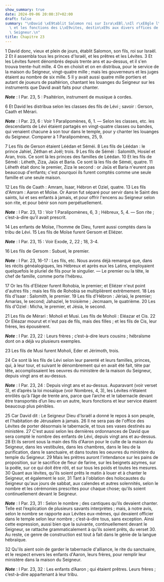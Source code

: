 ```yaml
---
show_summary: true
date: 2024-09-06 20:00:37+02:00
draft: false
summary: "\nDavid \xE9tablit Salomon roi sur Isra\xEBl.\nIl r\xE8gle l\u2019ordre\
  \ et les fonctions des L\xE9vites, destin\xE9s aux divers offices de la maison du\
  \ Seigneur.\n"
title: Chapitre 23
---
```





1 David donc, vieux et plein de jours, établit Salomon, son fils, roi sur Israël. 2 Et il assembla tous les princes d'Israël, et les prêtres et les Lévites. 3 Et les Lévites furent dénombrés depuis trente ans et au-dessus, et il s'en trouva trente-huit mille. 4 On en choisit et on en distribua, pour le service de la maison du Seigneur, vingt-quatre mille ; mais les gouverneurs et les juges étaient au nombre de six mille. 5 Il y avait aussi quatre mille portiers et autant de joueurs de psaltérion, chantant les louanges du Seigneur sur les instruments que David avait faits pour chanter.

***Note*** :  I Par. 23, 5 : Psaltérion, instrument de musique à cordes.


6 Et David les distribua selon les classes des fils de Lévi ; savoir : Gerson, Caath et Mérari.

***Note*** :  I Par. 23, 6 : Voir 1 Paralipomènes, 6, 1. ― Selon les classes, etc. les descendants de Lévi étaient partagés en vingt-quatre classes ou bandes, qui venaient chacune à son tour dans le temple, pour y chanter les louanges du Seigneur. Comparer à 1 Paralipomènes, 25, 9.


7 Les fils de Gerson étaient Léédan et Séméi. 8 Les fils de Léédan : le prince Jahiel, Zéthan et Joël; trois. 9 Les fils de Séméi : Salomith, Hosiel et Aran, trois. Ce sont là les princes des familles de Léédan. 10 Et les fils de Séméi : Léheth, Ziza, Jaüs et Baria. Ce sont là les fils de Séméi, quatre. 11 Léheth était donc le premier, Ziza le second : or Jaüs et Baria n'eurent pas beaucoup d'enfants; c'est pourquoi ils furent comptés comme une seule famille et une seule maison.


12 Les fils de Caath : Amram, Isaar, Hébron et Oziel, quatre. 13 Les fils d'Amram : Aaron et Moïse. Or Aaron fut séparé pour servir dans le Saint des saints, lui et ses enfants à jamais, et pour offrir l'encens au Seigneur selon son rite, et pour bénir son nom perpétuellement.

***Note*** :  I Par. 23, 13 : Voir 1 Paralipomènes, 6, 3 ; Hébreux, 5, 4. ― Son rite ; c’est-à-dire qu’il avait prescrit.

14 Les enfants de Moïse, l'homme de Dieu, furent aussi comptés dans la tribu de Lévi. 15 Les fils de Moïse furent Gersom et Eliézer.

***Note*** :  I Par. 23, 15 : Voir Exode, 2, 22 ; 18, 3-4.

16 Les fils de Gersom : Subuel, le premier.

***Note*** :  I Par. 23, 16-17 : Les fils, etc. Nous avons déjà remarqué que, dans les récits généalogiques, les Hébreux et après eux les Latins, employaient quelquefois le pluriel de fils pour le singulier. ― Le premier ou la tête, le chef de famille, comme porte l’hébreu.

17 Or les fils d'Eliézer furent Rohobia, le premier; et Eliézer n'eut point d'autres fils ; mais les fils de Rohobia se multiplièrent extrêmement. 18 Les fils d'Isaar : Salomith, le premier. 19 Les fils d'Hébron : Jériaü, le premier; Amarias, le second; Jahaziel, le troisième ; Jecmaam, le quatrième. 20 Les fils d'Oziel : Micha, le premier, et Jésia, le second.


21 Les fils de Mérari : Moholi et Musi. Les fils de Moholi : Eléazar et Cis. 22 Or Eléazar mourut et n'eut pas de fils, mais des filles ; et les fils de Cis, leur frères, les épousèrent.

***Note*** :  I Par. 23, 22 : Leurs frères ; c’est-à-dire leurs cousins ; hébraïsme dont on a déjà vu plusieurs exemples.

23 Les fils de Musi furent Moholi, Eder et Jérimoth, trois.


24 Ce sont là les fils de Lévi selon leur parenté et leurs familles, princes, qui, à leur tour, et suivant le dénombrement qui en avait été fait, tête par tête, accomplissaient les oeuvres du ministère de la maison du Seigneur, depuis vingt ans et au-dessus.

***Note*** :  I Par. 23, 24 : Depuis vingt ans et au-dessus. Auparavant (voir verset 3), et d’après la loi mosaïque (voir Nombres, 4, 3), les Lévites n’étaient enrôlés qu’à l’âge de trente ans, parce que l’arche et le tabernacle devant être transportés d’un lieu en un autre, leurs fonctions et leur service étaient beaucoup plus pénibles.

25 Car David dit : Le Seigneur Dieu d'Israël a donné le repos à son peuple, et l'habitation de Jérusalem à jamais. 26 Il ne sera pas de l'office des Lévites de porter désormais le tabernacle, et tous ses vases destinés au ministère. 27 C'est aussi selon les dernières ordonnances de David que sera compté le nombre des enfants de Lévi, depuis vingt ans et au-dessus. 28 Et ils seront sous la main des fils d'Aaron pour le culte de la maison du Seigneur, dans les vestibules, dans les chambres, dans le lieu de la purification, dans le sanctuaire, et dans toutes les oeuvres du ministère du temple du Seigneur. 29 Mais les prêtres auront l'intendance sur les pains de proposition, sur le sacrifice de fleur de farine, sur les beignets azymes, sur la poêle, sur ce qui doit être rôti, et sur tous les poids et toutes les mesures. 30 Quant aux lévites, qu'ils soient prêts le matin à louer et à chanter le Seigneur, et également le soir, 31 Tant à l'oblation des holocaustes du Seigneur qu'aux jours de sabbat, aux calendes et autres
solennités, selon le nombre et les cérémonies prescrites pour chaque chose; qu'ils soient continuellement devant le Seigneur.

***Note*** :  I Par. 23, 31 : Selon le nombre ; des cantiques qu’ils devaient chanter. Telle est l’explication de plusieurs savants interprètes ; mais, à notre avis, selon le nombre se rapporte aux Lévites eux-mêmes, qui devaient officier dans le temple selon leur nombre ; c’est-à-dire tous, sans exception. Ainsi cette expression, aussi bien que la suivante, continuellement devant le Seigneur, se rattache grammaticalement à qu’ils soient prêts, du verset 30. Au reste, ce genre de construction est tout à fait dans le génie de la langue hébraïque.

32 Qu'ils aient soin de garder le tabernacle d'alliance, le rite du sanctuaire, et le respect envers les enfants d'Aaron, leurs frères, pour remplir leur ministère dans la maison du Seigneur.

***Note*** :  I Par. 23, 32 : Les enfants d’Aaron ; qui étaient prêtres. Leurs frères ; c’est-à-dire appartenant à leur tribu.


